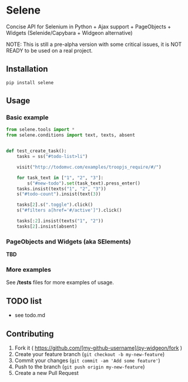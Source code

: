 # Selene

Concise API for Selenium in Python + Ajax support + PageObjects + Widgets (Selenide/Capybara + Widgeon alternative)

NOTE: This is still a pre-alpha version with some critical issues, it is NOT READY to be used on a real project.

## Installation

    pip install selene

## Usage

### Basic example

```python
from selene.tools import *
from selene.conditions import text, texts, absent


def test_create_task():
    tasks = ss("#todo-list>li")

    visit("http://todomvc.com/examples/troopjs_require/#/")

    for task_text in ["1", "2", "3"]:
        s("#new-todo").set(task_text).press_enter()
    tasks.insist(texts("1", "2", "3"))
    s("#todo-count").insist(text(3))

    tasks[2].s(".toggle").click()
    s("#filters a[href='#/active']").click()

    tasks[:2].insist(texts("1", "2"))
    tasks[2].insist(absent)
```

### PageObjects and Widgets (aka SElements)

**TBD**

### More examples

See **/tests** files for more examples of usage.

## TODO list

* see todo.md

## Contributing

1. Fork it ( https://github.com/[my-github-username]/py-widgeon/fork )
2. Create your feature branch (`git checkout -b my-new-feature`)
3. Commit your changes (`git commit -am 'Add some feature'`)
4. Push to the branch (`git push origin my-new-feature`)
5. Create a new Pull Request
